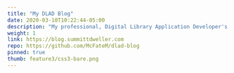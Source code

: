 ```yaml
---
title: "My DLAD Blog"
date: 2020-03-10T10:22:44-05:00
description: "My professional, Digital Library Application Developer's blog.  It's the site that you're probably browsing right now!"
weight: 1
link: https://blog.summittdweller.com
repo: https://github.com/McFateM/dlad-blog
pinned: true
thumb: feature3/css3-bare.png
---
```

